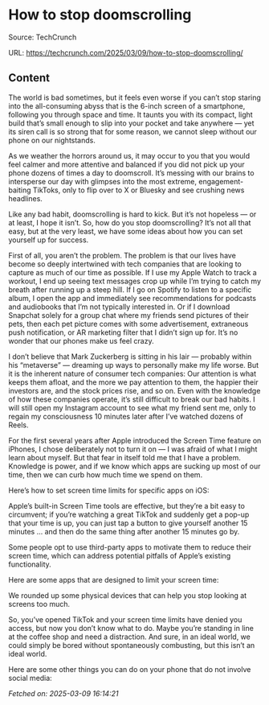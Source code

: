 # How to stop doomscrolling

Source: TechCrunch

URL: https://techcrunch.com/2025/03/09/how-to-stop-doomscrolling/

## Content

The world is bad sometimes, but it feels even worse if you can’t stop staring into the all-consuming abyss that is the 6-inch screen of a smartphone, following you through space and time. It taunts you with its compact, light build that’s small enough to slip into your pocket and take anywhere — yet its siren call is so strong that for some reason, we cannot sleep without our phone on our nightstands.

As we weather the horrors around us, it may occur to you that you would feel calmer and more attentive and balanced if you did not pick up your phone dozens of times a day to doomscroll. It’s messing with our brains to intersperse our day with glimpses into the most extreme, engagement-baiting TikToks, only to flip over to X or Bluesky and see crushing news headlines.

Like any bad habit, doomscrolling is hard to kick. But it’s not hopeless — or at least, I hope it isn’t. So, how do you stop doomscrolling? It’s not all that easy, but at the very least, we have some ideas about how you can set yourself up for success.

First of all, you aren’t the problem. The problem is that our lives have become so deeply intertwined with tech companies that are looking to capture as much of our time as possible. If I use my Apple Watch to track a workout, I end up seeing text messages crop up while I’m trying to catch my breath after running up a steep hill. If I go on Spotify to listen to a specific album, I open the app and immediately see recommendations for podcasts and audiobooks that I’m not typically interested in. Or if I download Snapchat solely for a group chat where my friends send pictures of their pets, then each pet picture comes with some advertisement, extraneous push notification, or AR marketing filter that I didn’t sign up for. It’s no wonder that our phones make us feel crazy.

I don’t believe that Mark Zuckerberg is sitting in his lair — probably within his “metaverse” — dreaming up ways to personally make my life worse. But it is the inherent nature of consumer tech companies: Our attention is what keeps them afloat, and the more we pay attention to them, the happier their investors are, and the stock prices rise, and so on. Even with the knowledge of how these companies operate, it’s still difficult to break our bad habits. I will still open my Instagram account to see what my friend sent me, only to regain my consciousness 10 minutes later after I’ve watched dozens of Reels.

For the first several years after Apple introduced the Screen Time feature on iPhones, I chose deliberately not to turn it on — I was afraid of what I might learn about myself. But that fear in itself told me that I have a problem. Knowledge is power, and if we know which apps are sucking up most of our time, then we can curb how much time we spend on them.

Here’s how to set screen time limits for specific apps on iOS:

Apple’s built-in Screen Time tools are effective, but they’re a bit easy to circumvent; if you’re watching a great TikTok and suddenly get a pop-up that your time is up, you can just tap a button to give yourself another 15 minutes … and then do the same thing after another 15 minutes go by.

Some people opt to use third-party apps to motivate them to reduce their screen time, which can address potential pitfalls of Apple’s existing functionality.

Here are some apps that are designed to limit your screen time:

We rounded up some physical devices that can help you stop looking at screens too much.

So, you’ve opened TikTok and your screen time limits have denied you access, but now you don’t know what to do. Maybe you’re standing in line at the coffee shop and need a distraction. And sure, in an ideal world, we could simply be bored without spontaneously combusting, but this isn’t an ideal world.

Here are some other things you can do on your phone that do not involve social media:

_Fetched on: 2025-03-09 16:14:21_